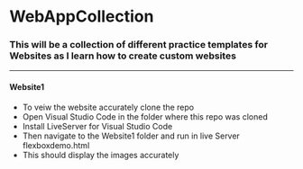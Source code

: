 # WebAppCollection
### This will be a collection of different practice templates for Websites as I learn how to create custom websites
____
#### Website1
- To veiw the website accurately clone the repo 
- Open Visual Studio Code in the folder where this repo was cloned
- Install LiveServer for Visual Studio Code
- Then navigate to the Website1 folder and run in live Server flexboxdemo.html
- This should display the images accurately
